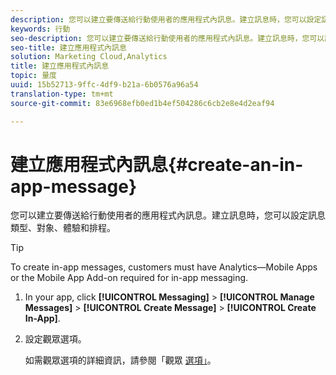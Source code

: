 ```yaml
---
description: 您可以建立要傳送給行動使用者的應用程式內訊息。建立訊息時，您可以設定訊息類型、對象、體驗和排程。
keywords: 行動
seo-description: 您可以建立要傳送給行動使用者的應用程式內訊息。建立訊息時，您可以設定訊息類型、對象、體驗和排程。
seo-title: 建立應用程式內訊息
solution: Marketing Cloud,Analytics
title: 建立應用程式內訊息
topic: 量度
uuid: 15b52713-9ffc-4df9-b21a-6b0576a96a54
translation-type: tm+mt
source-git-commit: 83e6968efb0ed1b4ef504286c6cb2e8e4d2eaf94

---
```



# 建立應用程式內訊息{#create-an-in-app-message}

您可以建立要傳送給行動使用者的應用程式內訊息。建立訊息時，您可以設定訊息類型、對象、體驗和排程。

>[!TIP]
>
>To create in-app messages, customers must have Analytics—Mobile Apps or the Mobile App Add-on required for in-app messaging.

1. In your app, click **[!UICONTROL Messaging]** &gt; **[!UICONTROL Manage Messages]** &gt; **[!UICONTROL Create Message]** &gt; **[!UICONTROL Create In-App]**.
1. 設定觀眾選項。

   如需觀眾選項的詳細資訊，請參閱「觀眾 [選項」](/help/using/in-app-messaging/t-in-app-message/c-audience-in-app-message.md)。
